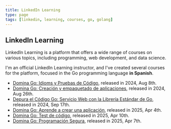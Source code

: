```yaml
---
title: LinkedIn Learning
type: page
tags: [linkedin, learning, courses, go, golang]
---
```


## LinkedIn Learning

LinkedIn Learning is a platform that offers a wide range of courses on various topics, including programming, web development, and data science.

I'm an official LinkedIn Learning instructor, and I've created several courses for the platform, focused in the Go programming language **in Spanish**.

- [Domina Go: Idioms y Pruebas de Código](https://www.linkedin.com/learning/domina-go-idioms-y-pruebas-de-codigo), released in 2024, Aug 8th.
- [Domina Go: Creación y empaquetado de aplicaciones](https://www.linkedin.com/learning/domina-go-creacion-y-empaquetado-de-aplicaciones), released in 2024, Aug 26th.
- [Depura el Código Go: Servicio Web con la Librería Estándar de Go](https://www.linkedin.com/learning/depura-el-codigo-servicio-web-en-go-con-standard-library), released in 2024, Sep 17th.
- [Domina Go: Aprende a crear una aplicación](https://www.linkedin.com/learning/domina-go-aprende-a-crear-una-aplicacion), released in 2025, Apr 4th.
- [Domina Go: Test de código](https://www.linkedin.com/learning/domina-go-test-de-codigo), released in 2025, Apr 10th.
- [Domina Go: Programación Segura](https://www.linkedin.com/learning/domina-go-programacion-segura), released in 2025, Apr 7th.
